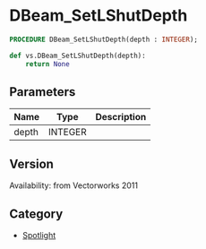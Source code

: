 # DBeam_SetLShutDepth

```pascal
PROCEDURE DBeam_SetLShutDepth(depth : INTEGER);
```

```python
def vs.DBeam_SetLShutDepth(depth):
    return None
```

## Parameters
|Name|Type|Description|
|---|---|---|
|depth|INTEGER|   |

## Version
Availability: from Vectorworks 2011

## Category
* [Spotlight](../Categories/Spotlight.md)

